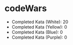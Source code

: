 # codeWars

- Completed Kata (White): 20
- Completed Kata (Yellow): 0
- Completed Kata (Blue): 0
- Completed Kata (Purple): 0